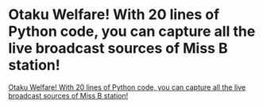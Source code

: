 # Otaku Welfare! With 20 lines of Python code, you can capture all the live broadcast sources of Miss B station!
[Otaku Welfare! With 20 lines of Python code, you can capture all the live broadcast sources of Miss B station!](https://aiwithcloud.com/2022/09/16/otaku_welfare_with_20_lines_of_python_code_you_can_capture_all_the_live_broadcast_sources_of_miss_b_station/)